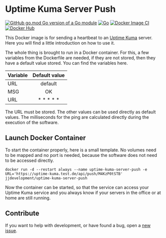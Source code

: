 # Uptime Kuma Server Push

[![GitHub go.mod Go version of a Go module](https://img.shields.io/github/go-mod/go-version/jjideenschmiede/uptime-kuma-server-push.svg)](https://golang.org/) [![Go](https://github.com/jjideenschmiede/uptime-kuma-server-push/actions/workflows/go.yml/badge.svg)](https://github.com/jjideenschmiede/uptime-kuma-server-push/actions/workflows/go.yml) [![Docker Image CI](https://github.com/jjideenschmiede/uptime-kuma-server-push/actions/workflows/docker-image.yml/badge.svg)](https://github.com/jjideenschmiede/uptime-kuma-server-push/actions/workflows/docker-image.yml) [![Docker Hub](https://img.shields.io/docker/pulls/jjdevelopment/uptime-kuma-server-push.svg)](https://hub.docker.com/r/jjdevelopment/uptime-kuma-server-push)

This Docker image is for sending a heartbeat to an [Uptime Kuma](https://github.com/louislam/uptime-kuma) server. Here you will find a little introduction on how to use it.

The whole thing is brought to run in a Docker container. For this, a few variables from the Dockerfile are needed, if they are not stored, then they have a default value stored. You can find the variables here.

| Variable | Default value |
|----------|:-------------:|
| URL      | default       |
| MSG      | OK            |
| URL      | * * * * *     |

The URL must be stored. The other values can be used directly as default values. The milliseconds for the ping are calculated directly during the execution of the software.

## Launch Docker Container

To start the container properly, here is a small template. No volumes need to be mapped and no port is needed, because the software does not need to be accessed directly.

```console
docker run -d --restart always --name uptime-kuma-server-push -e URL='https://uptime-kuma.test.de/api/push/M4KzP0tSTB' jjdevelopment/uptime-kuma-server-push
```

Now the container can be started, so that the service can access your Uptime Kuma service and you always know if your servers in the office or at home are still running.

## Contribute

If you want to help with development, or have found a bug, open a [new issue](/issues).